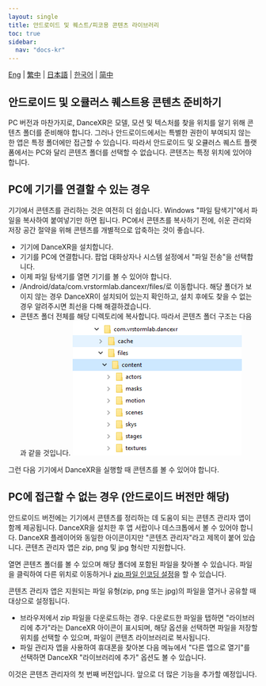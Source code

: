 ```yaml
---
layout: single
title: 안드로이드 및 퀘스트/피코용 콘텐츠 라이브러리
toc: true
sidebar:
  nav: "docs-kr"
---
```

[Eng](/dancexr/content_android_quest) | [繁中](/tw/dancexr/content_android_quest) | [日本語](/jp/dancexr/content_android_quest) | [한국어](/kr/dancexr/content_android_quest) | [简中](/zh/dancexr/content_android_quest)


## 안드로이드 및 오큘러스 퀘스트용 콘텐츠 준비하기

PC 버전과 마찬가지로, DanceXR은 모델, 모션 및 텍스처를 찾을 위치를 알기 위해 콘텐츠 폴더를 준비해야 합니다. 그러나 안드로이드에서는 특별한 권한이 부여되지 않는 한 앱은 특정 폴더에만 접근할 수 있습니다. 따라서 안드로이드 및 오큘러스 퀘스트 플랫폼에서는 PC와 달리 콘텐츠 폴더를 선택할 수 없습니다. 콘텐츠는 특정 위치에 있어야 합니다.

## PC에 기기를 연결할 수 있는 경우

기기에서 콘텐츠를 관리하는 것은 여전히 더 쉽습니다. Windows "파일 탐색기"에서 파일을 복사하여 붙여넣기만 하면 됩니다. PC에서 콘텐츠를 복사하기 전에, 쉬운 관리와 저장 공간 절약을 위해 콘텐츠를 개별적으로 압축하는 것이 좋습니다.

* 기기에 DanceXR을 설치합니다.
* 기기를 PC에 연결합니다. 팝업 대화상자나 시스템 설정에서 "파일 전송"을 선택합니다.
* 이제 파일 탐색기를 열면 기기를 볼 수 있어야 합니다.
* /Android/data/com.vrstormlab.dancexr/files/로 이동합니다. 해당 폴더가 보이지 않는 경우 DanceXR이 설치되어 있는지 확인하고, 설치 후에도 찾을 수 없는 경우 알려주시면 최선을 다해 해결하겠습니다.
* 콘텐츠 폴더 전체를 해당 디렉토리에 복사합니다. 따라서 콘텐츠 폴더 구조는 다음과 같을 것입니다. ![예시 폴더](/images/content_folder_android.png)

그런 다음 기기에서 DanceXR을 실행할 때 콘텐츠를 볼 수 있어야 합니다.

## PC에 접근할 수 없는 경우 (안드로이드 버전만 해당)

안드로이드 버전에는 기기에서 콘텐츠를 정리하는 데 도움이 되는 콘텐츠 관리자 앱이 함께 제공됩니다. DanceXR을 설치한 후 앱 서랍이나 데스크톱에서 볼 수 있어야 합니다. DanceXR 플레이어와 동일한 아이콘이지만 "콘텐츠 관리자"라고 제목이 붙어 있습니다. 콘텐츠 관리자 앱은 zip, png 및 jpg 형식만 지원합니다.

열면 콘텐츠 폴더를 볼 수 있으며 해당 폴더에 포함된 파일을 찾아볼 수 있습니다. 파일을 클릭하여 다른 위치로 이동하거나 [zip 파일 인코딩 설정](features/zip_format)을 할 수 있습니다.

콘텐츠 관리자 앱은 지원되는 파일 유형(zip, png 또는 jpg)의 파일을 열거나 공유할 때 대상으로 설정됩니다.

* 브라우저에서 zip 파일을 다운로드하는 경우. 다운로드한 파일을 탭하면 "라이브러리에 추가"라는 DanceXR 아이콘이 표시되며, 해당 옵션을 선택하면 파일을 저장할 위치를 선택할 수 있으며, 파일이 콘텐츠 라이브러리로 복사됩니다.
* 파일 관리자 앱을 사용하여 휴대폰을 찾아본 다음 메뉴에서 "다른 앱으로 열기"를 선택하면 DanceXR "라이브러리에 추가" 옵션도 볼 수 있습니다.

이것은 콘텐츠 관리자의 첫 번째 버전입니다. 앞으로 더 많은 기능을 추가할 예정입니다.